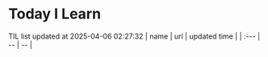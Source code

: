 # Today I Learn 
TIL list updated at 2025-04-06 02:27:32
| name | url | updated time |
| :--- | -- | -- |
